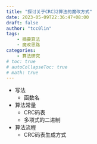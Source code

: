 ```yaml
---
title: "探讨关于CRC32算法的魔改方式"
date: 2023-05-09T22:36:47+08:00
draft: false
author: "tcc0lin"
tags:
    - 摘要算法
    - 魔改思路
categories:
    - 算法研究
# toc: true
# autoCollapseToc: true
# math: true
---
```


- 写法
    - 函数名
- 算法常量
    - CRC码表
    - 多项式的二进制
- 算法流程
    - CRC码表生成方式